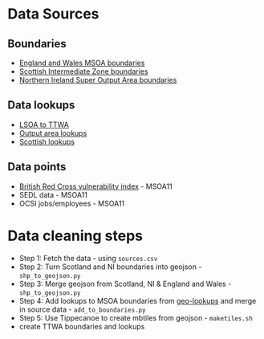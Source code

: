 # Data Sources

## Boundaries

- [England and Wales MSOA boundaries](https://geoportal.statistics.gov.uk/datasets/middle-layer-super-output-areas-december-2011-boundaries-ew-bgc)
- [Scottish Intermediate Zone boundaries](https://data.gov.uk/dataset/133d4983-c57d-4ded-bc59-390c962ea280/intermediate-zone-boundaries-2011)
- [Northern Ireland Super Output Area boundaries](https://www.nisra.gov.uk/publications/super-output-area-boundaries-gis-format)

## Data lookups

- [LSOA to TTWA](https://geoportal.statistics.gov.uk/datasets/lower-layer-super-output-area-2011-to-travel-to-work-area-december-2011-lookup-in-the-united-kingdom)
- [Output area lookups](https://geoportal.statistics.gov.uk/datasets/output-area-to-lower-layer-super-output-area-to-middle-layer-super-output-area-to-local-authority-district-december-2011-lookup-in-england-and-wales)
- [Scottish lookups](https://www2.gov.scot/Topics/Statistics/sns/SNSRef/DZ2011Lookups)

## Data points

- [British Red Cross vulnerability index]() - MSOA11
- SEDL data - MSOA11
- OCSI jobs/employees - MSOA11

# Data cleaning steps

- Step 1: Fetch the data - using `sources.csv`
- Step 2: Turn Scotland and NI boundaries into geojson - `shp_to_geojson.py`
- Step 3: Merge geojson from Scotland, NI & England and Wales - `shp_to_geojson.py`
- Step 4: Add lookups to MSOA boundaries from [geo-lookups](https://github.com/drkane/geo-lookups/) and merge in source data - `add_to_boundaries.py`
- Step 5: Use Tippecanoe to create mbtiles from geojson - `maketiles.sh`
- create TTWA boundaries and lookups

